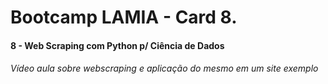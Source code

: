 # Bootcamp LAMIA - Card 8.
#### 8 - Web Scraping com Python p/ Ciência de Dados
###### Vídeo aula sobre webscraping e aplicação do mesmo em um site exemplo
